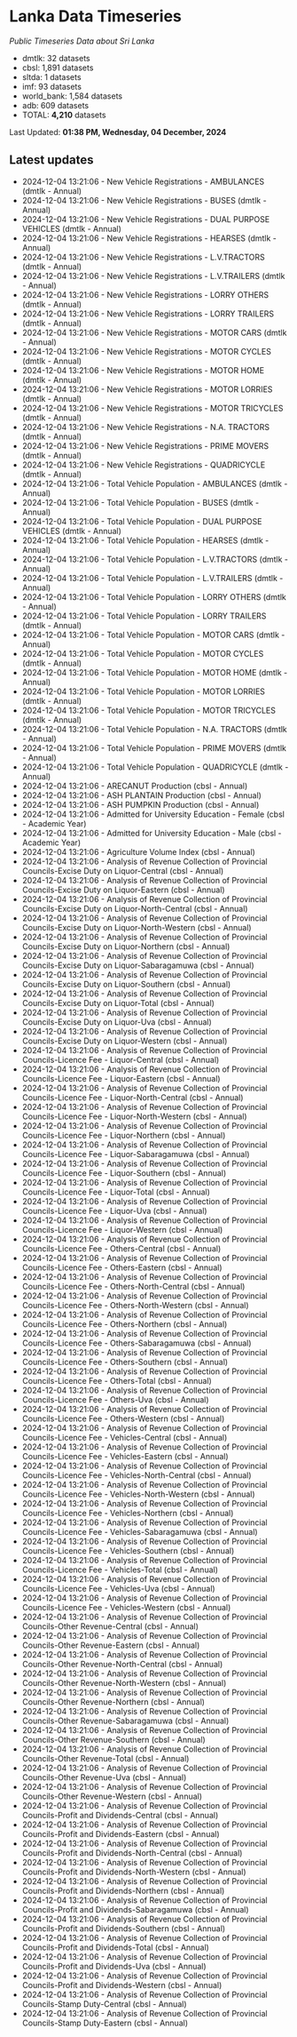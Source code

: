 # Lanka Data Timeseries
*Public Timeseries Data about Sri Lanka*

* dmtlk: 32 datasets
* cbsl: 1,891 datasets
* sltda: 1 datasets
* imf: 93 datasets
* world_bank: 1,584 datasets
* adb: 609 datasets
* TOTAL: **4,210** datasets

Last Updated: **01:38 PM, Wednesday, 04 December, 2024**

## Latest updates

* 2024-12-04 13:21:06 - New Vehicle Registrations - AMBULANCES (dmtlk - Annual)
* 2024-12-04 13:21:06 - New Vehicle Registrations - BUSES (dmtlk - Annual)
* 2024-12-04 13:21:06 - New Vehicle Registrations - DUAL PURPOSE VEHICLES (dmtlk - Annual)
* 2024-12-04 13:21:06 - New Vehicle Registrations - HEARSES (dmtlk - Annual)
* 2024-12-04 13:21:06 - New Vehicle Registrations - L.V.TRACTORS (dmtlk - Annual)
* 2024-12-04 13:21:06 - New Vehicle Registrations - L.V.TRAILERS (dmtlk - Annual)
* 2024-12-04 13:21:06 - New Vehicle Registrations - LORRY OTHERS (dmtlk - Annual)
* 2024-12-04 13:21:06 - New Vehicle Registrations - LORRY TRAILERS (dmtlk - Annual)
* 2024-12-04 13:21:06 - New Vehicle Registrations - MOTOR CARS (dmtlk - Annual)
* 2024-12-04 13:21:06 - New Vehicle Registrations - MOTOR CYCLES (dmtlk - Annual)
* 2024-12-04 13:21:06 - New Vehicle Registrations - MOTOR HOME (dmtlk - Annual)
* 2024-12-04 13:21:06 - New Vehicle Registrations - MOTOR LORRIES (dmtlk - Annual)
* 2024-12-04 13:21:06 - New Vehicle Registrations - MOTOR TRICYCLES (dmtlk - Annual)
* 2024-12-04 13:21:06 - New Vehicle Registrations - N.A. TRACTORS (dmtlk - Annual)
* 2024-12-04 13:21:06 - New Vehicle Registrations - PRIME MOVERS (dmtlk - Annual)
* 2024-12-04 13:21:06 - New Vehicle Registrations - QUADRICYCLE (dmtlk - Annual)
* 2024-12-04 13:21:06 - Total Vehicle Population - AMBULANCES (dmtlk - Annual)
* 2024-12-04 13:21:06 - Total Vehicle Population - BUSES (dmtlk - Annual)
* 2024-12-04 13:21:06 - Total Vehicle Population - DUAL PURPOSE VEHICLES (dmtlk - Annual)
* 2024-12-04 13:21:06 - Total Vehicle Population - HEARSES (dmtlk - Annual)
* 2024-12-04 13:21:06 - Total Vehicle Population - L.V.TRACTORS (dmtlk - Annual)
* 2024-12-04 13:21:06 - Total Vehicle Population - L.V.TRAILERS (dmtlk - Annual)
* 2024-12-04 13:21:06 - Total Vehicle Population - LORRY OTHERS (dmtlk - Annual)
* 2024-12-04 13:21:06 - Total Vehicle Population - LORRY TRAILERS (dmtlk - Annual)
* 2024-12-04 13:21:06 - Total Vehicle Population - MOTOR CARS (dmtlk - Annual)
* 2024-12-04 13:21:06 - Total Vehicle Population - MOTOR CYCLES (dmtlk - Annual)
* 2024-12-04 13:21:06 - Total Vehicle Population - MOTOR HOME (dmtlk - Annual)
* 2024-12-04 13:21:06 - Total Vehicle Population - MOTOR LORRIES (dmtlk - Annual)
* 2024-12-04 13:21:06 - Total Vehicle Population - MOTOR TRICYCLES (dmtlk - Annual)
* 2024-12-04 13:21:06 - Total Vehicle Population - N.A. TRACTORS (dmtlk - Annual)
* 2024-12-04 13:21:06 - Total Vehicle Population - PRIME MOVERS (dmtlk - Annual)
* 2024-12-04 13:21:06 - Total Vehicle Population - QUADRICYCLE (dmtlk - Annual)
* 2024-12-04 13:21:06 - ARECANUT Production (cbsl - Annual)
* 2024-12-04 13:21:06 - ASH PLANTAIN Production (cbsl - Annual)
* 2024-12-04 13:21:06 - ASH PUMPKIN Production (cbsl - Annual)
* 2024-12-04 13:21:06 - Admitted for University Education - Female (cbsl - Academic Year)
* 2024-12-04 13:21:06 - Admitted for University Education - Male (cbsl - Academic Year)
* 2024-12-04 13:21:06 - Agriculture Volume Index (cbsl - Annual)
* 2024-12-04 13:21:06 - Analysis of Revenue Collection of Provincial Councils-Excise Duty on Liquor-Central (cbsl - Annual)
* 2024-12-04 13:21:06 - Analysis of Revenue Collection of Provincial Councils-Excise Duty on Liquor-Eastern (cbsl - Annual)
* 2024-12-04 13:21:06 - Analysis of Revenue Collection of Provincial Councils-Excise Duty on Liquor-North-Central (cbsl - Annual)
* 2024-12-04 13:21:06 - Analysis of Revenue Collection of Provincial Councils-Excise Duty on Liquor-North-Western (cbsl - Annual)
* 2024-12-04 13:21:06 - Analysis of Revenue Collection of Provincial Councils-Excise Duty on Liquor-Northern (cbsl - Annual)
* 2024-12-04 13:21:06 - Analysis of Revenue Collection of Provincial Councils-Excise Duty on Liquor-Sabaragamuwa (cbsl - Annual)
* 2024-12-04 13:21:06 - Analysis of Revenue Collection of Provincial Councils-Excise Duty on Liquor-Southern (cbsl - Annual)
* 2024-12-04 13:21:06 - Analysis of Revenue Collection of Provincial Councils-Excise Duty on Liquor-Total (cbsl - Annual)
* 2024-12-04 13:21:06 - Analysis of Revenue Collection of Provincial Councils-Excise Duty on Liquor-Uva (cbsl - Annual)
* 2024-12-04 13:21:06 - Analysis of Revenue Collection of Provincial Councils-Excise Duty on Liquor-Western (cbsl - Annual)
* 2024-12-04 13:21:06 - Analysis of Revenue Collection of Provincial Councils-Licence Fee - Liquor-Central (cbsl - Annual)
* 2024-12-04 13:21:06 - Analysis of Revenue Collection of Provincial Councils-Licence Fee - Liquor-Eastern (cbsl - Annual)
* 2024-12-04 13:21:06 - Analysis of Revenue Collection of Provincial Councils-Licence Fee - Liquor-North-Central (cbsl - Annual)
* 2024-12-04 13:21:06 - Analysis of Revenue Collection of Provincial Councils-Licence Fee - Liquor-North-Western (cbsl - Annual)
* 2024-12-04 13:21:06 - Analysis of Revenue Collection of Provincial Councils-Licence Fee - Liquor-Northern (cbsl - Annual)
* 2024-12-04 13:21:06 - Analysis of Revenue Collection of Provincial Councils-Licence Fee - Liquor-Sabaragamuwa (cbsl - Annual)
* 2024-12-04 13:21:06 - Analysis of Revenue Collection of Provincial Councils-Licence Fee - Liquor-Southern (cbsl - Annual)
* 2024-12-04 13:21:06 - Analysis of Revenue Collection of Provincial Councils-Licence Fee - Liquor-Total (cbsl - Annual)
* 2024-12-04 13:21:06 - Analysis of Revenue Collection of Provincial Councils-Licence Fee - Liquor-Uva (cbsl - Annual)
* 2024-12-04 13:21:06 - Analysis of Revenue Collection of Provincial Councils-Licence Fee - Liquor-Western (cbsl - Annual)
* 2024-12-04 13:21:06 - Analysis of Revenue Collection of Provincial Councils-Licence Fee - Others-Central (cbsl - Annual)
* 2024-12-04 13:21:06 - Analysis of Revenue Collection of Provincial Councils-Licence Fee - Others-Eastern (cbsl - Annual)
* 2024-12-04 13:21:06 - Analysis of Revenue Collection of Provincial Councils-Licence Fee - Others-North-Central (cbsl - Annual)
* 2024-12-04 13:21:06 - Analysis of Revenue Collection of Provincial Councils-Licence Fee - Others-North-Western (cbsl - Annual)
* 2024-12-04 13:21:06 - Analysis of Revenue Collection of Provincial Councils-Licence Fee - Others-Northern (cbsl - Annual)
* 2024-12-04 13:21:06 - Analysis of Revenue Collection of Provincial Councils-Licence Fee - Others-Sabaragamuwa (cbsl - Annual)
* 2024-12-04 13:21:06 - Analysis of Revenue Collection of Provincial Councils-Licence Fee - Others-Southern (cbsl - Annual)
* 2024-12-04 13:21:06 - Analysis of Revenue Collection of Provincial Councils-Licence Fee - Others-Total (cbsl - Annual)
* 2024-12-04 13:21:06 - Analysis of Revenue Collection of Provincial Councils-Licence Fee - Others-Uva (cbsl - Annual)
* 2024-12-04 13:21:06 - Analysis of Revenue Collection of Provincial Councils-Licence Fee - Others-Western (cbsl - Annual)
* 2024-12-04 13:21:06 - Analysis of Revenue Collection of Provincial Councils-Licence Fee - Vehicles-Central (cbsl - Annual)
* 2024-12-04 13:21:06 - Analysis of Revenue Collection of Provincial Councils-Licence Fee - Vehicles-Eastern (cbsl - Annual)
* 2024-12-04 13:21:06 - Analysis of Revenue Collection of Provincial Councils-Licence Fee - Vehicles-North-Central (cbsl - Annual)
* 2024-12-04 13:21:06 - Analysis of Revenue Collection of Provincial Councils-Licence Fee - Vehicles-North-Western (cbsl - Annual)
* 2024-12-04 13:21:06 - Analysis of Revenue Collection of Provincial Councils-Licence Fee - Vehicles-Northern (cbsl - Annual)
* 2024-12-04 13:21:06 - Analysis of Revenue Collection of Provincial Councils-Licence Fee - Vehicles-Sabaragamuwa (cbsl - Annual)
* 2024-12-04 13:21:06 - Analysis of Revenue Collection of Provincial Councils-Licence Fee - Vehicles-Southern (cbsl - Annual)
* 2024-12-04 13:21:06 - Analysis of Revenue Collection of Provincial Councils-Licence Fee - Vehicles-Total (cbsl - Annual)
* 2024-12-04 13:21:06 - Analysis of Revenue Collection of Provincial Councils-Licence Fee - Vehicles-Uva (cbsl - Annual)
* 2024-12-04 13:21:06 - Analysis of Revenue Collection of Provincial Councils-Licence Fee - Vehicles-Western (cbsl - Annual)
* 2024-12-04 13:21:06 - Analysis of Revenue Collection of Provincial Councils-Other Revenue-Central (cbsl - Annual)
* 2024-12-04 13:21:06 - Analysis of Revenue Collection of Provincial Councils-Other Revenue-Eastern (cbsl - Annual)
* 2024-12-04 13:21:06 - Analysis of Revenue Collection of Provincial Councils-Other Revenue-North-Central (cbsl - Annual)
* 2024-12-04 13:21:06 - Analysis of Revenue Collection of Provincial Councils-Other Revenue-North-Western (cbsl - Annual)
* 2024-12-04 13:21:06 - Analysis of Revenue Collection of Provincial Councils-Other Revenue-Northern (cbsl - Annual)
* 2024-12-04 13:21:06 - Analysis of Revenue Collection of Provincial Councils-Other Revenue-Sabaragamuwa (cbsl - Annual)
* 2024-12-04 13:21:06 - Analysis of Revenue Collection of Provincial Councils-Other Revenue-Southern (cbsl - Annual)
* 2024-12-04 13:21:06 - Analysis of Revenue Collection of Provincial Councils-Other Revenue-Total (cbsl - Annual)
* 2024-12-04 13:21:06 - Analysis of Revenue Collection of Provincial Councils-Other Revenue-Uva (cbsl - Annual)
* 2024-12-04 13:21:06 - Analysis of Revenue Collection of Provincial Councils-Other Revenue-Western (cbsl - Annual)
* 2024-12-04 13:21:06 - Analysis of Revenue Collection of Provincial Councils-Profit and Dividends-Central (cbsl - Annual)
* 2024-12-04 13:21:06 - Analysis of Revenue Collection of Provincial Councils-Profit and Dividends-Eastern (cbsl - Annual)
* 2024-12-04 13:21:06 - Analysis of Revenue Collection of Provincial Councils-Profit and Dividends-North-Central (cbsl - Annual)
* 2024-12-04 13:21:06 - Analysis of Revenue Collection of Provincial Councils-Profit and Dividends-North-Western (cbsl - Annual)
* 2024-12-04 13:21:06 - Analysis of Revenue Collection of Provincial Councils-Profit and Dividends-Northern (cbsl - Annual)
* 2024-12-04 13:21:06 - Analysis of Revenue Collection of Provincial Councils-Profit and Dividends-Sabaragamuwa (cbsl - Annual)
* 2024-12-04 13:21:06 - Analysis of Revenue Collection of Provincial Councils-Profit and Dividends-Southern (cbsl - Annual)
* 2024-12-04 13:21:06 - Analysis of Revenue Collection of Provincial Councils-Profit and Dividends-Total (cbsl - Annual)
* 2024-12-04 13:21:06 - Analysis of Revenue Collection of Provincial Councils-Profit and Dividends-Uva (cbsl - Annual)
* 2024-12-04 13:21:06 - Analysis of Revenue Collection of Provincial Councils-Profit and Dividends-Western (cbsl - Annual)
* 2024-12-04 13:21:06 - Analysis of Revenue Collection of Provincial Councils-Stamp Duty-Central (cbsl - Annual)
* 2024-12-04 13:21:06 - Analysis of Revenue Collection of Provincial Councils-Stamp Duty-Eastern (cbsl - Annual)